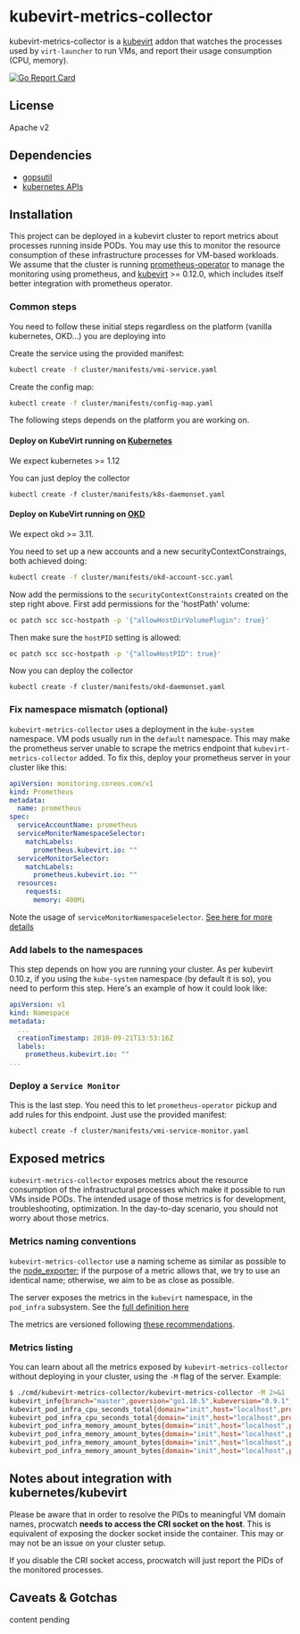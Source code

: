 # kubevirt-metrics-collector

kubevirt-metrics-collector is a [kubevirt](http://kubevirt.io) addon that watches the processes used by `virt-launcher` to run VMs, and report their usage consumption (CPU, memory).

[![Go Report Card](https://goreportcard.com/badge/github.com/fromanirh/kubevirt-metrics-collector)](https://goreportcard.com/report/github.com/fromanirh/kubevirt-metrics-collector)

## License

Apache v2

## Dependencies

* [gopsutil](https://github.com/shirou/gopsutil)
* [kubernetes APIs](https://github.com/kubernetes/kubernetes)


## Installation

This project can be deployed in a kubevirt cluster to report metrics about processes running inside PODs.
You may use this to monitor the resource consumption of these infrastructure processes for VM-based workloads.
We assume that the cluster is running [prometheus-operator](https://github.com/coreos/prometheus-operator/blob/master/Documentation/user-guides/getting-started.md) to manage the monitoring using prometheus,
and [kubevirt](https://github.com/kubevirt/kubevirt/releases/tag/v0.12.0) >= 0.12.0, which includes itself better integration with prometheus operator.

### Common steps

You need to follow these initial steps regardless on the platform (vanilla kubernetes, OKD...) you are deploying into

Create the service using the provided manifest:
```bash
kubectl create -f cluster/manifests/vmi-service.yaml
```

Create the config map:
```bash
kubectl create -f cluster/manifests/config-map.yaml
```

The following steps depends on the platform you are working on.

#### Deploy on KubeVirt running on [Kubernetes](https://kubernetes.io/)

We expect kubernetes >= 1.12

You can just deploy the collector
```
kubectl create -f cluster/manifests/k8s-daemonset.yaml
```

#### Deploy on KubeVirt running on [OKD](https://www.okd.io/)

We expect okd >= 3.11.

You need to set up a new accounts and a new securityContextConstraings, both achieved doing:
```bash
kubectl create -f cluster/manifests/okd-account-scc.yaml
```

Now add the permissions to the `securityContextConstraints` created on the step right above.
First add permissions for the 'hostPath' volume:
```bash
oc patch scc scc-hostpath -p '{"allowHostDirVolumePlugin": true}'
```

Then make sure the `hostPID` setting is allowed:
```bash
oc patch scc scc-hostpath -p '{"allowHostPID": true}'
```

Now you can deploy the collector
```
kubectl create -f cluster/manifests/okd-daemonset.yaml
```

### Fix namespace mismatch (optional)
`kubevirt-metrics-collector` uses a deployment in the `kube-system` namespace. VM pods usually run in the `default` namespace.
This may make the prometheus server unable to scrape the metrics endpoint that `kubevirt-metrics-collector` added.
To fix this, deploy your prometheus server in your cluster like this:
```yaml
apiVersion: monitoring.coreos.com/v1
kind: Prometheus
metadata:
  name: prometheus
spec:
  serviceAccountName: prometheus
  serviceMonitorNamespaceSelector:
    matchLabels:
      prometheus.kubevirt.io: ""
  serviceMonitorSelector:
    matchLabels:
      prometheus.kubevirt.io: ""
  resources:
    requests:
      memory: 400Mi

```
Note the usage of `serviceMonitorNamespaceSelector`. [See here for more details](https://github.com/coreos/prometheus-operator/issues/1331)

### Add labels to the namespaces
This step depends on how you are running your cluster. As per kubevirt 0.10.z, if you using the `kube-system` namespace (by default it is so), you need to perform this step.
Here's an example of how it could look like:
```yaml
apiVersion: v1
kind: Namespace
metadata:
  ...
  creationTimestamp: 2018-09-21T13:53:16Z
  labels:
    prometheus.kubevirt.io: ""
...
```

### Deploy a `Service Monitor`
This is the last step. You need this  to let `prometheus-operator` pickup and add rules for this endpoint.
Just use the provided manifest:
```
kubectl create -f cluster/manifests/vmi-service-monitor.yaml
```

## Exposed metrics

`kubevirt-metrics-collector` exposes metrics about the resource consumption of the infrastructural processes which make it possible
to run VMs inside PODs. The intended usage of those metrics is for development, troubleshooting, optimization. In the day-to-day
scenario, you should not worry about those metrics.

### Metrics naming conventions

`kubevirt-metrics-collector` use a naming scheme as similar as possible to the [node_exporter](https://github.com/prometheus/node_exporter);
if the purpose of a metric allows that, we try to use an identical name; otherwise, we aim to be as close as possible.

The server exposes the metrics in the `kubevirt` namespace, in the `pod_infra` subsystem. See the [full definition here](https://github.com/fromanirh/kubevirt-metrics-collector/blob/master/pkg/monitoring/processes/prometheus/prometheus.go#L42)

The metrics are versioned following [these recommendations](https://www.robustperception.io/exposing-the-software-version-to-prometheus).

### Metrics listing

You can learn about all the metrics exposed by `kubevirt-metrics-collector` without deploying in your cluster, using the `-M` flag of the server.
Example:
```bash
$ ./cmd/kubevirt-metrics-collector/kubevirt-metrics-collector -M 2>&1 | grep -v '^#' | grep kube
kubevirt_info{branch="master",goversion="go1.10.5",kubeversion="0.9.1",revision="566d93d",version="1"} 1
kubevirt_pod_infra_cpu_seconds_total{domain="init",host="localhost",process="kubevirt-metrics-collector",type="system"} 0
kubevirt_pod_infra_cpu_seconds_total{domain="init",host="localhost",process="kubevirt-metrics-collector",type="user"} 0
kubevirt_pod_infra_memory_amount_bytes{domain="init",host="localhost",process="kubevirt-metrics-collector",type="dirty"} 5.6410112e+07
kubevirt_pod_infra_memory_amount_bytes{domain="init",host="localhost",process="kubevirt-metrics-collector",type="resident"} 1.2054528e+07
kubevirt_pod_infra_memory_amount_bytes{domain="init",host="localhost",process="kubevirt-metrics-collector",type="shared"} 1.009664e+07
kubevirt_pod_infra_memory_amount_bytes{domain="init",host="localhost",process="kubevirt-metrics-collector",type="virtual"} 4.80759808e+08
```

## Notes about integration with kubernetes/kubevirt

Please be aware that in order to resolve the PIDs to meaningful VM domain names, procwatch **needs to access the CRI socket on the host**.
This is equivalent of exposing the docker socket inside the container. This may or may not be an issue on your cluster setup.

If you disable the CRI socket access, procwatch will just report the PIDs of the monitored processes.


## Caveats & Gotchas

content pending

